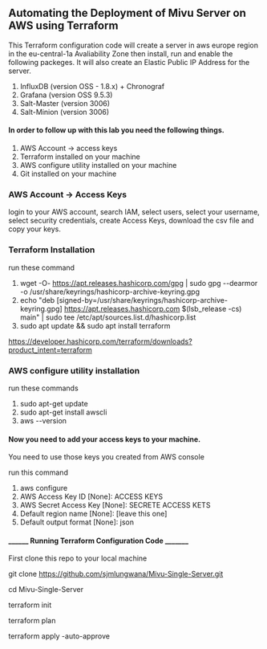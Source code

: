 ## Automating the Deployment of Mivu Server on AWS using Terraform

This Terraform configuration code will create a server in aws europe region in the eu-central-1a Avaliability Zone then install, run and enable the following packeges. It will also create an Elastic Public IP Address for the server.

1. InfluxDB (version OSS - 1.8.x) + Chronograf
2. Grafana (version OSS 9.5.3)
3. Salt-Master (version 3006)
4. Salt-Minion (version 3006)

#### In order to follow up with this lab you need the following things.

1. AWS Account -> access keys
2. Terraform installed on your machine
3. AWS configure utility installed on your machine
4. Git installed on your machine

### AWS Account -> Access Keys

login to your AWS account, search IAM, select users, select your username, select security credentials, create Access Keys, download the csv file and copy your keys.

### Terraform Installation

run these command
1. wget -O- https://apt.releases.hashicorp.com/gpg | sudo gpg --dearmor -o /usr/share/keyrings/hashicorp-archive-keyring.gpg
2. echo "deb [signed-by=/usr/share/keyrings/hashicorp-archive-keyring.gpg] https://apt.releases.hashicorp.com $(lsb_release -cs) main" | sudo tee /etc/apt/sources.list.d/hashicorp.list
3. sudo apt update && sudo apt install terraform

https://developer.hashicorp.com/terraform/downloads?product_intent=terraform

### AWS configure utility installation

run these commands
1. sudo apt-get update
2. sudo apt-get install awscli
3. aws --version

#### Now you need to add your access keys to your machine.

You need to use those keys you created from AWS console

run this command

1. aws configure
2. AWS Access Key ID [None]: ACCESS KEYS
3. AWS Secret Access Key [None]: SECRETE ACCESS KETS
4. Default region name [None]: [leave this one]
5. Default output format [None]: json

#### ______ Running Terraform Configuration Code _______

First clone this repo to your local machine

git clone https://github.com/sjmlungwana/Mivu-Single-Server.git

cd Mivu-Single-Server

terraform init

terraform plan

terraform apply -auto-approve